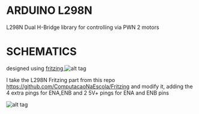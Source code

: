 ARDUINO L298N
=============

L298N Dual H-Bridge library for controlling via PWN 2 motors

SCHEMATICS
==========
designed using <a href="http://fritzing.org/home/">fritzing </a>
![alt tag](http://oi62.tinypic.com/314pj6v.jpg)

I take the L298N Fritzing part from this repo https://github.com/ComputacaoNaEscola/Fritzing
and modify it, adding the 4 extra pings for ENA,ENB and 2 5V+ pings for ENA and ENB pins

![alt tag](http://oi62.tinypic.com/302cubn.jpg)
